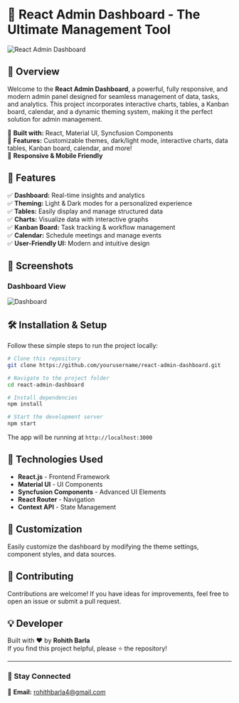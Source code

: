 # 🌟 React Admin Dashboard - The Ultimate Management Tool

![React Admin Dashboard](https://i.ibb.co/W6g39w3/image.png)

## 🚀 Overview
Welcome to the **React Admin Dashboard**, a powerful, fully responsive, and modern admin panel designed for seamless management of data, tasks, and analytics. This project incorporates interactive charts, tables, a Kanban board, calendar, and a dynamic theming system, making it the perfect solution for admin management.

🔹 **Built with:** React, Material UI, Syncfusion Components  
🔹 **Features:** Customizable themes, dark/light mode, interactive charts, data tables, Kanban board, calendar, and more!  
🔹 **Responsive & Mobile Friendly**  

## 🎯 Features
✅ **Dashboard:** Real-time insights and analytics  
✅ **Theming:** Light & Dark modes for a personalized experience  
✅ **Tables:** Easily display and manage structured data  
✅ **Charts:** Visualize data with interactive graphs  
✅ **Kanban Board:** Task tracking & workflow management  
✅ **Calendar:** Schedule meetings and manage events  
✅ **User-Friendly UI:** Modern and intuitive design  

## 📸 Screenshots
### Dashboard View
![Dashboard](https://i.ibb.co/W6g39w3/image.png)

## 🛠 Installation & Setup
Follow these simple steps to run the project locally:

```bash
# Clone this repository
git clone https://github.com/yourusername/react-admin-dashboard.git

# Navigate to the project folder
cd react-admin-dashboard

# Install dependencies
npm install

# Start the development server
npm start
```

The app will be running at `http://localhost:3000`

## 🔧 Technologies Used
- **React.js** - Frontend Framework  
- **Material UI** - UI Components  
- **Syncfusion Components** - Advanced UI Elements  
- **React Router** - Navigation  
- **Context API** - State Management  

## 🎨 Customization
Easily customize the dashboard by modifying the theme settings, component styles, and data sources.

## 🤝 Contributing
Contributions are welcome! If you have ideas for improvements, feel free to open an issue or submit a pull request.

## 💡 Developer
Built with ❤️ by **Rohith Barla**  
If you find this project helpful, please ⭐ the repository!

---

### 🔗 Stay Connected
📧 **Email:** rohithbarla4@gmail.com  

